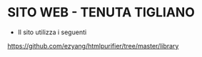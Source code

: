 # SITO WEB - TENUTA TIGLIANO

- Il sito utilizza i seguenti

https://github.com/ezyang/htmlpurifier/tree/master/library
